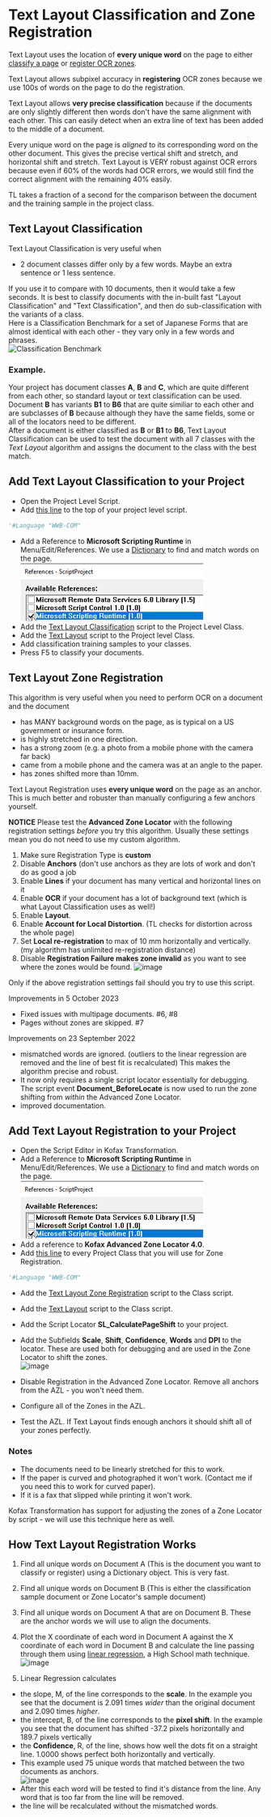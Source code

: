 # Text Layout Classification and Zone Registration
Text Layout uses the location of **every unique word** on the page to either [classify a page](https://github.com/KofaxTransformation/KTScripts/blob/master/Text%20Layout%20Classification%20and%20Registration.md#text-layout-classification) or [register OCR zones](https://github.com/KofaxTransformation/KTScripts/blob/master/Text%20Layout%20Classification%20and%20Registration.md#text-layout-zone-registration).  

Text Layout allows subpixel accuracy in **registering** OCR zones because we  use 100s of words on the page to do the registration.

Text Layout  allows **very precise classification** because if the documents are only slightly different then words don't have the same alignment with each other. This can easily detect when an extra line of text has been added to the middle of a document.

Every unique word on the page is *aligned* to its corresponding word on the other document. This gives the precise vertical shift and stretch, and horizontal shift and stretch. Text Layout is VERY robust against OCR errors because even if 60% of the words had OCR errors, we would still find the correct alignment with the remaining 40% easily.  

TL takes a fraction of a second for the comparison between the document and the training sample in the project class.

## Text Layout Classification
Text Layout Classification is very useful when
*  2 document classes differ only by a few words. Maybe an extra sentence or 1 less sentence.

 If you use it to compare with 10 documents, then it would take a few seconds. It is best to classify documents with the in-built fast "Layout Classification" and "Text Classification", and then do sub-classification with the variants of a class.  
Here is a Classification Benchmark for a set of Japanese Forms that are almost identical with each other - they vary only in a few words and phrases.  
 ![Classification Benchmark](https://user-images.githubusercontent.com/47416964/88191031-491d1180-cc3b-11ea-910c-07834060d9c7.png)

 ### Example.
 Your project has document classes **A**, **B** and **C**, which are quite different from each other, so standard layout or text classification can be used. Document **B** has variants **B1** to **B6** that are quite similiar to each other and are subclasses of **B** because although they have the same fields, some or all of the locators need to be different.    
 After a document is either classified as **B** or **B1** to **B6**, Text Layout Classification can be used to test the document with all 7 classes with the *Text Layout* algorithm and assigns the document to the class with the best match.

## Add Text Layout Classification to your Project
* Open the Project Level Script.  
* Add [this line](https://www.winwrap.com/web2/basic/#!/ref/WWB-doc_language_def.htm) to the top of your project level script.
```vb
'#Language "WWB-COM"
```
* Add a Reference to **Microsoft Scripting Runtime** in Menu/Edit/References. We use a [Dictionary](https://learn.microsoft.com/en-us/office/vba/Language/Reference/User-Interface-Help/dictionary-object) to find and match words on the page.  
![Microsoft Scripting Runtime](images/MicrosoftScriptingRuntime.png)
* Add the [Text Layout Classification](/Text%20Layout%20Classification.vb) script to the Project Level Class.
* Add the [Text Layout](/Text%20Layout.vb) script to the Project level Class.
* Add classification training samples to your classes.
* Press F5 to classify your documents.


## Text Layout Zone Registration
This algorithm is very useful when you need to perform OCR on a document and the document 
* has MANY background words on the page, as is typical on a US government or insurance form.
* is highly stretched in one direction. 
* has a strong zoom (e.g. a photo from a mobile phone with the camera far back) 
* came from a mobile phone and the camera was at an angle to the paper.
* has zones shifted more than 10mm.

Text Layout Registration uses **every unique word** on the page as an anchor. This is much better and robuster than manually configuring a few anchors yourself.  

**NOTICE** Please test the **Advanced Zone Locator** with the following registration settings *before* you try this algorithm.
Usually these settings mean you do not need to use my custom algorithm.
1. Make sure Registration Type is **custom**
1. Disable **Anchors** (don't use anchors as they are lots of work and don't do as good a job 
1. Enable **Lines** if your document has many vertical and horizontal lines on it
1. Enable **OCR** if your document has a lot of background text (which is what Layout Classification uses as well!)
1. Enable **Layout**.
1. Enable **Account for Local Distortion**.   (TL checks for distortion across the whole page)
1. Set **Local re-registration** to max of 10 mm horizontally and vertically. (my algorithm has unlimited re-registration distance)
1. Disable **Registration Failure makes zone invalid** as you want to see where the zones would be found.
![image](https://user-images.githubusercontent.com/47416964/87690499-d66aec80-c789-11ea-8bcc-618a41180ae1.png)

Only if the above registration settings fail should you try to use this script.

Improvements in 5 October 2023
* Fixed issues with multipage documents. #6, #8 
* Pages without zones are skipped.  #7  

Improvements on 23 September 2022
* mismatched words are ignored. (outliers to the linear regression are removed and the line of best fit is recalculated) This makes the algorithm precise and robust.
* It now only requires a single script locator essentially for debugging. The script event **Document_BeforeLocate** is now used to run the zone shifting from *within* the Advanced Zone Locator. 
* improved documentation. 

## Add Text Layout Registration to your Project
* Open the Script Editor in Kofax Transformation.
* Add a Reference to **Microsoft Scripting Runtime** in Menu/Edit/References. We use a [Dictionary](https://learn.microsoft.com/en-us/office/vba/Language/Reference/User-Interface-Help/dictionary-object) to find and match words on the page.  
![Microsoft Scripting Runtime](images/MicrosoftScriptingRuntime.png)
* Add a reference to **Kofax Advanced Zone Locator 4.0**.
* Add [this line](https://www.winwrap.com/web2/basic/#!/ref/WWB-doc_language_def.htm)  to every Project Class that you will use for Zone Registration.
```vb
'#Language "WWB-COM"
```
* Add the [Text Layout Zone Registration](/Text%20Layout%20Zone%20Registration.vb) script to the Class script.
* Add the [Text Layout](/Text%20Layout.vb) script to the Class script.
* Add the Script Locator **SL_CalculatePageShift** to your project.  
* Add the Subfields  **Scale**, **Shift**, **Confidence**, **Words** and **DPI** to the locator. These are used both for debugging and are used in the Zone Locator to shift the zones.  
![image](https://user-images.githubusercontent.com/47416964/191963050-dba951ae-575e-41cc-9547-626c4b9f9ba9.png)

* Disable Registration in the Advanced Zone Locator. Remove all anchors from the AZL - you won't need them.
* Configure all of the Zones in the AZL.
* Test the AZL. If Text Layout finds enough anchors it should shift all of your zones perfectly.

### Notes
* The documents need to be linearly stretched for this to work.
* If the paper is curved and photographed it won't work. (Contact me if you need this to work for curved paper).
* If it is a fax that slipped while printing it won't work.

Kofax Transformation has support for adjusting the zones of a Zone Locator by script - we will use this technique here as well.

## How Text Layout Registration Works
1. Find all unique words on Document A (This is the document you want to classify or register) using a Dictionary object. This is very fast.
2. Find all unique words on Document B (This is either the classification sample document or Zone Locator's sample document)
3. Find all unique words on Document A that are on Document B. These are the anchor words we will use to align the documents.
4. Plot the X coordinate of each word in Document A against the X coordinate of each word in Document B and calculate the line passing through them using [linear regression](https://www.easycalculation.com/statistics/learn-regression.php), a High School math technique.  
![image](https://user-images.githubusercontent.com/47416964/191963260-bea2e2cd-7478-4559-8b6d-87a70ce34d8d.png)

5. Linear Regression calculates 
* the slope, M, of the line corresponds to the **scale**. In the example you see that the document is 2.091 times *wider* than the original document and 2.090 times *higher*.
* the intercept, B, of the line corresponds to the **pixel shift**. In the example you see that the document has shifted -37.2 pixels horizontally and 189.7 pixels vertically
* the **Confidence**, R, of the line, shows how well the dots fit on a straight line. 1.0000 shows perfect both horizontally and vertically.
* This example used 75 unique words that matched between the two documents as anchors.   
![image](https://user-images.githubusercontent.com/47416964/191963050-dba951ae-575e-41cc-9547-626c4b9f9ba9.png)
* After this each word will be tested to find it's distance from the line. Any word that is too far from the line will be removed.
* the line will be recalculated without the mismatched words.